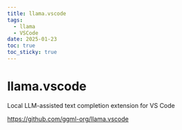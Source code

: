 ```yaml
---
title: llama.vscode
tags:
  - llama
  - VSCode
date: 2025-01-23
toc: true
toc_sticky: true
---
```


# llama.vscode



Local LLM-assisted text completion extension for VS Code

<https://github.com/ggml-org/llama.vscode>

